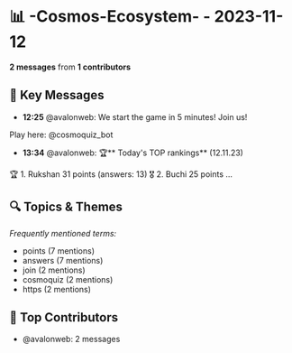 # 📊 -Cosmos-Ecosystem- - 2023-11-12
**2 messages** from **1 contributors**

## 💬 Key Messages
- **12:25** @avalonweb: We start the game in 5 minutes! Join us!

Play here: @cosmoquiz_bot
- **13:34** @avalonweb: 🏆** Today's TOP rankings** (12.11.23)

🏆 1. Rukshan 31 points (answers: 13)
🎖 2. Buchi 25 points ...

## 🔍 Topics & Themes
*Frequently mentioned terms:*
- points (7 mentions)
- answers (7 mentions)
- join (2 mentions)
- cosmoquiz (2 mentions)
- https (2 mentions)

## 👥 Top Contributors
- @avalonweb: 2 messages